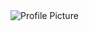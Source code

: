 <picture>
 <source media="(prefers-color-scheme: dark)" srcset="(https://iofhc.edu.np/wp-content/uploads/2022/03/E-61192_Shankar-Tripathi.jpg)">
 <source media="(prefers-color-scheme: light)" srcset="https://iofhc.edu.np/wp-content/uploads/2022/03/E-61192_Shankar-Tripathi.jpg">
 <img alt="Profile Picture" src="https://iofhc.edu.np/wp-content/uploads/2022/03/E-61192_Shankar-Tripathi.jpg">
</picture>

